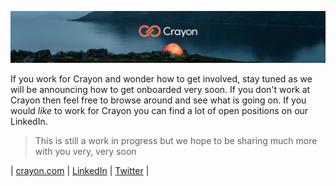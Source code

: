 ![Crayon](crayon-banner.jpg "Crayon - We believe in the power of technology to drive the greater good.")

If you work for Crayon and wonder how to get involved, stay tuned as we will be announcing how to get onboarded very soon. If you don't work at Crayon then feel free to browse around and see what is going on. If you would _like_ to work for Crayon you can find a lot of open positions on our LinkedIn.

>This is still a work in progress but we hope to be sharing much more with you very, very soon

| [crayon.com](https://crayon.com) | [LinkedIn](https://www.linkedin.com/company/crayon-group) | [Twitter](https://twitter.com/CrayonIT) |
